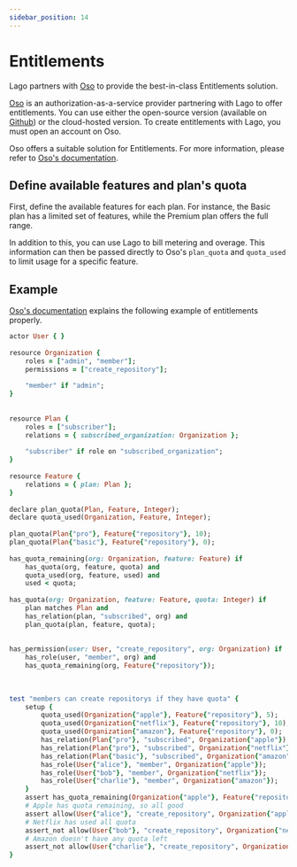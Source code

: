 ```yaml
---
sidebar_position: 14
---
```


# Entitlements

Lago partners with [Oso](https://osohq.com) to provide the best-in-class Entitlements solution.

[Oso](https://www.osohq.com/)  is an authorization-as-a-service provider partnering with Lago to offer entitlements. You can use either the open-source version (available on [Github](https://github.com/osohq/oso)) or the cloud-hosted version. To create entitlements with Lago, you must open an account on Oso.

Oso offers a suitable solution for Entitlements. For more information, please refer to [Oso's documentation](https://www.osohq.com/docs/guides/model-your-apps-authz#entitlements).


## Define available features and plan's quota
First, define the available features for each plan. For instance, the Basic plan has a limited set of features, while the Premium plan offers the full range.

In addition to this, you can use Lago to bill metering and overage. This information can then be passed directly to Oso's `plan_quota` and `quota_used` to limit usage for a specific feature.

## Example
[Oso's documentation](https://www.osohq.com/docs/guides/model-your-apps-authz#entitlements) explains the following example of entitlements properly.

```ruby
actor User { }
 
resource Organization {
    roles = ["admin", "member"];
    permissions = ["create_repository"];
 
    "member" if "admin";
}
 
 
resource Plan { 
    roles = ["subscriber"];
    relations = { subscribed_organization: Organization };
    
    "subscriber" if role on "subscribed_organization";
}
 
resource Feature {
    relations = { plan: Plan };
}
 
declare plan_quota(Plan, Feature, Integer);
declare quota_used(Organization, Feature, Integer);
 
plan_quota(Plan{"pro"}, Feature{"repository"}, 10);
plan_quota(Plan{"basic"}, Feature{"repository"}, 0);
 
has_quota_remaining(org: Organization, feature: Feature) if
    has_quota(org, feature, quota) and
    quota_used(org, feature, used) and
    used < quota;
 
has_quota(org: Organization, feature: Feature, quota: Integer) if
    plan matches Plan and
    has_relation(plan, "subscribed", org) and
    plan_quota(plan, feature, quota);
 
 
has_permission(user: User, "create_repository", org: Organization) if
    has_role(user, "member", org) and
    has_quota_remaining(org, Feature{"repository"});
 
 
 
test "members can create repositorys if they have quota" {
    setup {
        quota_used(Organization{"apple"}, Feature{"repository"}, 5);
        quota_used(Organization{"netflix"}, Feature{"repository"}, 10);
        quota_used(Organization{"amazon"}, Feature{"repository"}, 0);
        has_relation(Plan{"pro"}, "subscribed", Organization{"apple"});
        has_relation(Plan{"pro"}, "subscribed", Organization{"netflix"});
        has_relation(Plan{"basic"}, "subscribed", Organization{"amazon"});
        has_role(User{"alice"}, "member", Organization{"apple"});
        has_role(User{"bob"}, "member", Organization{"netflix"});
        has_role(User{"charlie"}, "member", Organization{"amazon"});
    }
    assert has_quota_remaining(Organization{"apple"}, Feature{"repository"});
    # Apple has quota remaining, so all good
    assert allow(User{"alice"}, "create_repository", Organization{"apple"});
    # Netflix has used all quota 
    assert_not allow(User{"bob"}, "create_repository", Organization{"netflix"});
    # Amazon doesn't have any quota left
    assert_not allow(User{"charlie"}, "create_repository", Organization{"amazon"});
}
```
